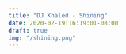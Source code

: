 ```yaml
---
title: "DJ Khaled - Shining"
date: 2020-02-19T16:19:01-08:00
draft: true
img: "/shining.png"
---
```

